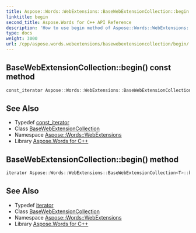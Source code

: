```yaml
---
title: Aspose::Words::WebExtensions::BaseWebExtensionCollection::begin method
linktitle: begin
second_title: Aspose.Words for C++ API Reference
description: 'How to use begin method of Aspose::Words::WebExtensions::BaseWebExtensionCollection class in C++.'
type: docs
weight: 3000
url: /cpp/aspose.words.webextensions/basewebextensioncollection/begin/
---
```

## BaseWebExtensionCollection::begin() const method




```cpp
const_iterator Aspose::Words::WebExtensions::BaseWebExtensionCollection<T>::begin() const noexcept
```

## See Also

* Typedef [const_iterator](../const_iterator/)
* Class [BaseWebExtensionCollection](../)
* Namespace [Aspose::Words::WebExtensions](../../)
* Library [Aspose.Words for C++](../../../)
## BaseWebExtensionCollection::begin() method




```cpp
iterator Aspose::Words::WebExtensions::BaseWebExtensionCollection<T>::begin() noexcept
```

## See Also

* Typedef [iterator](../iterator/)
* Class [BaseWebExtensionCollection](../)
* Namespace [Aspose::Words::WebExtensions](../../)
* Library [Aspose.Words for C++](../../../)
